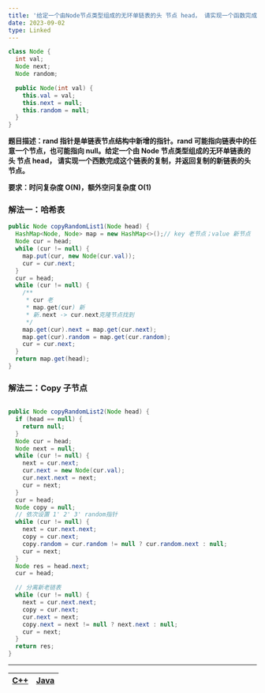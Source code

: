 ```yaml
---
title: '给定一个由Node节点类型组成的无环单链表的头 节点 head， 请实现一个函数完成这个链表的复制，并返回复制的新链表的头节点。'
date: 2023-09-02
type: Linked
---
```


```java
class Node {
  int val;
  Node next;
  Node random;

  public Node(int val) {
    this.val = val;
    this.next = null;
    this.random = null;
  }
}
```

**题目描述：rand 指针是单链表节点结构中新增的指针。rand 可能指向链表中的任意一个节点，也可能指向 null。给定一个由 Node 节点类型组成的无环单链表的头 节点 head， 请实现一个西数完成这个链表的复制，并返回复制的新链表的头节点。**

**要求：时问复杂度 O(N)，额外空问复杂度 O(1)**

### 解法一：哈希表

```java
public Node copyRandomList1(Node head) {
  HashMap<Node, Node> map = new HashMap<>();// key 老节点；value 新节点
  Node cur = head;
  while (cur != null) {
    map.put(cur, new Node(cur.val));
    cur = cur.next;
  }
  cur = head;
  while (cur != null) {
    /**
     * cur 老
     * map.get(cur) 新
     * 新.next -> cur.next克隆节点找到
     */
    map.get(cur).next = map.get(cur.next);
    map.get(cur).random = map.get(cur.random);
    cur = cur.next;
  }
  return map.get(head);
}
```

### 解法二：Copy 子节点

```java

public Node copyRandomList2(Node head) {
  if (head == null) {
    return null;
  }
  Node cur = head;
  Node next = null;
  while (cur != null) {
    next = cur.next;
    cur.next = new Node(cur.val);
    cur.next.next = next;
    cur = next;
  }
  cur = head;
  Node copy = null;
  // 依次设置 1' 2' 3' random指针
  while (cur != null) {
    next = cur.next.next;
    copy = cur.next;
    copy.random = cur.random != null ? cur.random.next : null;
    cur = next;
  }
  Node res = head.next;
  cur = head;

  // 分离新老链表
  while (cur != null) {
    next = cur.next.next;
    copy = cur.next;
    cur.next = next;
    copy.next = next != null ? next.next : null;
    cur = next;
  }
  return res;
}
```

<hr/>

| [C++](https://github.com/ZhengKe996/DS/blob/main/src/linked/copy_list_with_random.cpp) | [Java](https://github.com/ZhengKe996/DS/blob/main/src/linked/copy_list_with_random.java) |
| :------------------------------------------------------------------------------------: | :--------------------------------------------------------------------------------------: |
